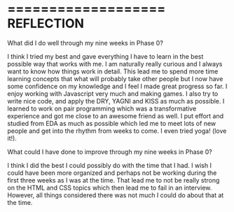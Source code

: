 ===================
REFLECTION
===================

What did I do well through my nine weeks in Phase 0?

I think I tried my best and gave everything I have to learn in the best possible way that works with me. I am naturally really curious and I always want to know how things work in detail. This lead me to spend more time learning concepts that what will probably take other people but I now have some confidence on my knowledge and I feel I made great progress so far.
I enjoy working with Javascript very much and making games. I also try to write nice code, and apply the DRY, YAGNI and KISS as much as possible.
I learned to work on pair programming which was a transformative experience and got me close to an awesome friend as well.
I put effort and studied from EDA as much as possible which led me to meet lots of new people and get into the rhythm from weeks to come. I even tried yoga! (love it!).

What could I have done to improve through my nine weeks in Phase 0?

I think I did the best I could possibly do with the time that I had. I wish I could have been more organized and perhaps not be working during the first three weeks as I was at the time. That lead me to not be really strong on the HTML and CSS topics which then lead me to fail in an interview. However, all things considered there was not much I could do about that at the time.